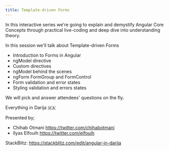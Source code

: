 ```yaml
---
title: Template-driven Forms
---
```


In this interactive series we're going to explain and demystify Angular Core Concepts through practical live-coding and deep dive into understanding theory.

In this session we'll talk about Template-driven Forms
- Introduction to Forms in Angular
- ngModel directive
- Custom directives
- ngModel behind the scenes
- ngForm FormGroup and FormControl
- Form validation and error states
- Styling validation and errors states

We will pick and answer attendees' questions on the fly.

Everything in Darija 🇲🇦

Presented by; 
- Chihab Otmani  https://twitter.com/chihabotmani
- Ilyas Elfouih  https://twitter.com/elfouih

StackBlitz:
https://stackblitz.com/edit/angular-in-darija

